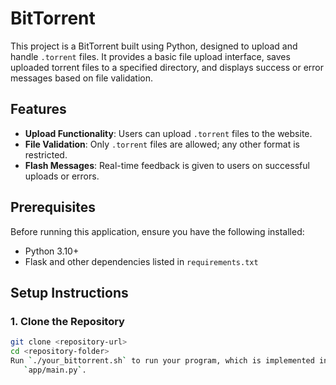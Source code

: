 # BitTorrent 

This project is a BitTorrent built using Python, designed to upload and handle `.torrent` files. It provides a basic file upload interface, saves uploaded torrent files to a specified directory, and displays success or error messages based on file validation.

## Features

- **Upload Functionality**: Users can upload `.torrent` files to the website.
- **File Validation**: Only `.torrent` files are allowed; any other format is restricted.
- **Flash Messages**: Real-time feedback is given to users on successful uploads or errors.

## Prerequisites

Before running this application, ensure you have the following installed:

- Python 3.10+
- Flask and other dependencies listed in `requirements.txt`

## Setup Instructions

### 1. Clone the Repository

```bash
git clone <repository-url>
cd <repository-folder>
Run `./your_bittorrent.sh` to run your program, which is implemented in
   `app/main.py`.
